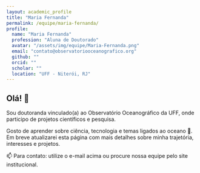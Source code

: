 ```yaml
---
layout: academic_profile
title: "Maria Fernanda"
permalink: /equipe/maria-fernanda/
profile:
  name: "Maria Fernanda"
  profession: "Aluna de Doutorado"
  avatar: "/assets/img/equipe/Maria-Fernanda.png"
  email: "contato@observatoriooceanografico.org"
  github: ""
  orcid: ""
  scholar: ""
  location: "UFF - Niterói, RJ"
---
```


## Olá! 👋

Sou doutoranda vinculado(a) ao Observatório Oceanográfico da UFF, onde participo de projetos científicos e pesquisa.

Gosto de aprender sobre ciência, tecnologia e temas ligados ao oceano 🌊. Em breve atualizarei esta página com mais detalhes sobre minha trajetória, interesses e projetos.

📫 Para contato: utilize o e-mail acima ou procure nossa equipe pelo site institucional.
